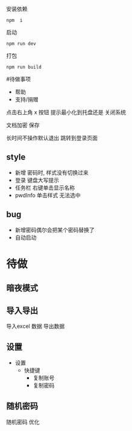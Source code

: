 安装依赖
```
npm  i
```
启动
```
npm run dev
```
打包
```
npm run build
```

#待做事项
- 帮助
- 支持/捐赠

点击右上角 x 按钮 提示最小化到托盘还是 关闭系统

文档加密 保存

长时间不操作默认退出 跳转到登录页面





## style
- 新增 密码时, 样式没有切换过来
- 登录 键盘大写提示
- 任务栏 右键单击显示名称
- pwdInfo 单击样式 无法选中

## bug
- 新增密码偶尔会把某个密码替换了
- 自动启动


# 待做
## 暗夜模式

## 导入导出 
导入excel 数据
导出数据


## 设置
- 设置 
  - 快捷键
    - 复制账号
    - 复制密码
## 随机密码
随机密码 优化